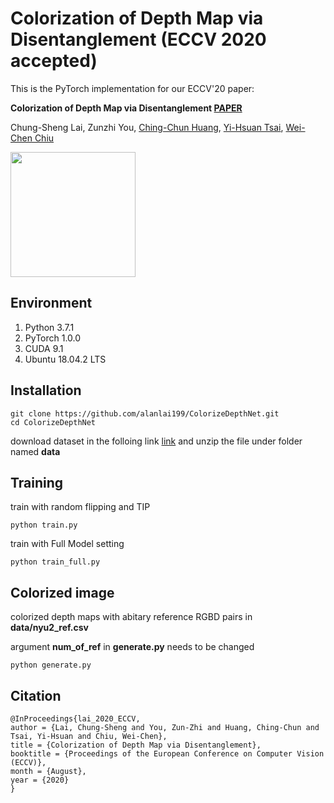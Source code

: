 # Colorization of Depth Map via Disentanglement (ECCV 2020 accepted)
This is the PyTorch implementation for our ECCV'20 paper:

**Colorization of Depth Map via Disentanglement [PAPER](https://people.cs.nctu.edu.tw/~walon/publications/lai2020eccv.pdf)**

Chung-Sheng Lai, Zunzhi You, [Ching-Chun Huang](http://acm.cs.nctu.edu.tw/Member_Home.aspx?Account=chingchun), [Yi-Hsuan Tsai](https://sites.google.com/site/yihsuantsai/), [Wei-Chen Chiu](https://walonchiu.github.io/)
<div align=><img height="200" src="https://github.com/alanlai199/ColorizeDepthNet/blob/master/figures/teaser.png"/></div>

## Environment
1. Python 3.7.1
2. PyTorch 1.0.0
3. CUDA 9.1
4. Ubuntu 18.04.2 LTS

## Installation
```
git clone https://github.com/alanlai199/ColorizeDepthNet.git
cd ColorizeDepthNet
```
download dataset in the folloing link [link](https://drive.google.com/drive/folders/1TzwfNA5JRFTPO-kHMU___kILmOEodoBo) and unzip the file under folder named **data**

## Training
train with random flipping and TIP
```
python train.py
```
train with Full Model setting
```
python train_full.py
```

## Colorized image
colorized depth maps with abitary reference RGBD pairs in **data/nyu2_ref.csv**

argument **num_of_ref** in **generate.py** needs to be changed 
```
python generate.py
```

## Citation
```
@InProceedings{lai_2020_ECCV,
author = {Lai, Chung-Sheng and You, Zun-Zhi and Huang, Ching-Chun and Tsai, Yi-Hsuan and Chiu, Wei-Chen},
title = {Colorization of Depth Map via Disentanglement},
booktitle = {Proceedings of the European Conference on Computer Vision (ECCV)},
month = {August},
year = {2020}
}
```
